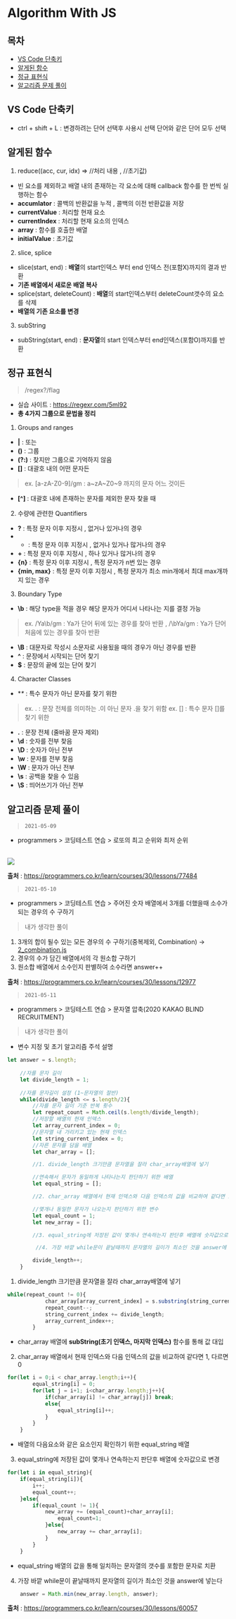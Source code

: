 # Algorithm With JS

## 목차

- [VS Code 단축키](#VS-Code-단축키)
- [알게된 함수](#알게된-함수)
- [정규 표현식](#정규-표현식)
- [알고리즘 문제 풀이](#알고리즘-문제-풀이)

## VS Code 단축키
- ctrl + shift + L : 변경하려는 단어 선택후 사용시 선택 단어와 같은 단어 모두 선택

## 알게된 함수
1. reduce((acc, cur, idx) => //처리 내용 , //초기값)
- 빈 요소를 제외하고 배열 내의 존재하는 각 요소에 대해 callback 함수를 한 번씩 실행하는 함수
- **accumlator** : 콜백의 반환값을 누적 , 콜백의 이전 반환값을 저장
- **currentValue** : 처리할 현재 요소
- **currentIndex** : 처리할 현재 요소의 인덱스
- **array** : 함수를 호출한 배열
- **initialValue** : 초기값

2. slice, splice
- slice(start, end) : **배열**의 start인덱스 부터 end 인덱스 전(포함X)까지의 결과 반환
- **기존 배열에서 새로운 배열 복사**
- splice(start, deleteCount) : **배열**의 start인덱스부터 deleteCount갯수의 요소를 삭제
- **배열의 기존 요소를 변경**

3. subString
- subString(start, end) : **문자열**의 start 인덱스부터 end인덱스(포함O)까지를 반환

## 정규 표현식

> /regex?/flag
- 실습 사이트 : https://regexr.com/5ml92
- **총 4가지 그룹으로 문법을 정리**

1. Groups and ranges
- **|** : 또는
- **()** : 그룹
- **(?:)** : 찾지만 그룹으로 기억하지 않음
- **[]** : 대괄호 내의 어떤 문자든
> ex. [a-zA-Z0-9]/gm : a~zA~Z0~9 까지의 문자 어느 것이든
- **[^]** : 대괄호 내에 존재하는 문자를 제외한 문자 찾을 때

2. 수량에 관련한 Quantifiers
- **?** : 특정 문자 이후 지정시 , 없거나 있거나의 경우
- * : 특정 문자 이후 지정시 , 없거나 있거나 많거나의 경우
- **+** : 특정 문자 이후 지정시 , 하나 있거나 많거나의 경우
- **{n}** : 특정 문자 이후 지정시 , 특정 문자가 n번 있는 경우
- **{min, max}** : 특정 문자 이후 지정시 , 특정 문자가 최소 min개에서 최대 max개까지 있는 경우 

3. Boundary Type
- **\b** : 해당 type을 적을 경우 해당 문자가 어디서 나타나는 지를 결정 가능
> ex. /Ya\b/gm : Ya가 단어 뒤에 있는 경우를 찾아 반환 , /\bYa/gm : Ya가 단어 처음에 있는 경우를 찾아 반환
- **\B** : 대문자로 작성시 소문자로 사용됬을 때의 경우가 아닌 경우를 반환
- **^** : 문장에서 시작되는 단어 찾기
- **$** : 문장의 끝에 있는 단어 찾기

4. Character Classes
- **\** : 특수 문자가 아닌 문자를 찾기 위한
> ex. \. : 문장 전체를 의미하는 .이 아닌 문자 .을 찾기 위함
> ex. \[\] : 특수 문자 []를 찾기 위한
- **.** : 문장 전체 (줄바꿈 문자 제외)
- **\d** : 숫자를 전부 찾음
- **\D** : 숫자가 아닌 전부
- **\w** : 문자를 전부 찾음
- **\W** : 문자가 아닌 전부
- **\s** : 공백을 찾을 수 있음
- **\S** : 띄어쓰기가 아닌 전부

## 알고리즘 문제 풀이

> `2021-05-09`

- programmers > 코딩테스트 연습 > 로또의 최고 순위와 최저 순위 
<br>
<img src="https://user-images.githubusercontent.com/41010744/117563082-76f61880-b0de-11eb-8640-f0bc21fb3f4a.png">
<br>

**출처** : https://programmers.co.kr/learn/courses/30/lessons/77484

> `2021-05-10`

- programmers > 코딩테스트 연습 > 주어진 숫자 배열에서 3개를 더했을때 소수가 되는 경우의 수 구하기

> 내가 생각한 풀이
1. 3개의 합이 될수 있는 모든 경우의 수 구하기(중복제외, Combination) → [2_combination.js](https://github.com/tjfruddnjs1/AlgorithmJS/blob/main/2_combination.js)
2. 경우의 수가 담긴 배열에서의 각 원소합 구하기
3. 원소합 배열에서 소수인지 판별하여 소수라면 answer++

**출처** : https://programmers.co.kr/learn/courses/30/lessons/12977

> `2021-05-11`

- programmers > 코딩테스트 연습 > 문자열 압축(2020 KAKAO BLIND RECRUITMENT)

> 내가 생각한 풀이

- 변수 지정 및 초기 알고리즘 주석 설명
```js
let answer = s.length;
    
    //자를 문자 길이
    let divide_length = 1;
    
    //자를 문자길이 설정 (1~문자열의 절반)
    while(divide_length <= s.length/2){
        //자를 문자 길이 기준 반복 횟수
        let repeat_count = Math.ceil(s.length/divide_length);
        //저장할 배열의 현재 인덱스
        let array_current_index = 0;
        //문자열 내 가리키고 있는 현재 인덱스
        let string_current_index = 0;
        //자른 문자를 담을 배열
        let char_array = [];

        //1. divide_length 크기만큼 문자열을 잘라 char_array배열에 넣기

        //연속해서 문자가 동일하게 나타나는지 판단하기 위한 배열
        let equal_string = [];

        //2. char_array 배열에서 현재 인덱스와 다음 인덱스의 값을 비교하여 같다면 1, 다르면 0

        //몇개나 동일한 문자가 나오는지 판단하기 위한 변수
        let equal_count = 1;
        let new_array = [];

        //3. equal_string에 저장된 값이 몇개나 연속하는지 판단후 배열에 숫자값으로 변경

         //4. 가장 바깥 while문이 끝날때까지 문자열의 길이가 최소인 것을 answer에 넣는다

        divide_length++;
    }
```
1. divide_length 크기만큼 문자열을 잘라 char_array배열에 넣기 
```js
while(repeat_count != 0){
            char_array[array_current_index] = s.substring(string_current_index, string_current_index + divide_length);
            repeat_count--;
            string_current_index += divide_length;
            array_current_index++;
        }
```
- char_array 배열에 **subString(초기 인덱스, 마지막 인덱스)** 함수를 통해 값 대입

2. char_array 배열에서 현재 인덱스와 다음 인덱스의 값을 비교하여 같다면 1, 다르면 0 

```js
for(let i = 0;i < char_array.length;i++){
        equal_string[i] = 0;
        for(let j = i+1; i<char_array.length;j++){
            if(char_array[i] != char_array[j]) break;
            else{
                equal_string[i]++;
            }
        }
    }
```

- 배열의 다음요소와 같은 요소인지 확인하기 위한 equal_string 배열

3. equal_string에 저장된 값이 몇개나 연속하는지 판단후 배열에 숫자값으로 변경

```js
for(let i in equal_string){
    if(equal_string[i]){
        i++;
        equal_count++;
    }else{
        if(equal_count != 1){
            new_array += (equal_count)+char_array[i];
                equal_count=1;
            }else{
                new_array += char_array[i];
            }
        }
    }
```

- equal_string 배열의 값을 통해 일치하는 문자열의 갯수를 포함한 문자로 치환

4. 가장 바깥 while문이 끝날때까지 문자열의 길이가 최소인 것을 answer에 넣는다

```js
    answer = Math.min(new_array.length, answer);
```

**출처** : https://programmers.co.kr/learn/courses/30/lessons/60057